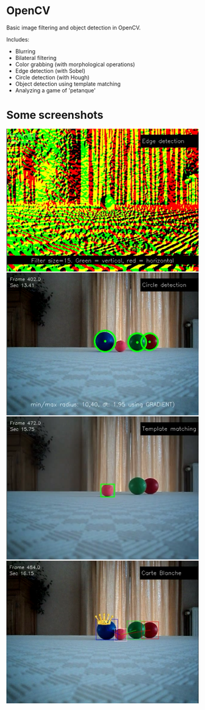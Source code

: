 # OpenCV
Basic image filtering and object detection in OpenCV.

Includes:
- Blurring
- Bilateral filtering
- Color grabbing (with morphological operations)
- Edge detection (with Sobel)
- Circle detection (with Hough)
- Object detection using template matching
- Analyzing a game of 'petanque'

# Some screenshots
![](screenshots/1.png)
![](screenshots/2.png)
![](screenshots/3.png)
![](screenshots/4.png)
